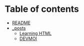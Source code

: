 # Table of contents

* [README](README.md)
* [\_posts](_posts/README.md)
  * [Learning HTML](_posts/learning-html.md)
  * [DEVMOI](_posts/getting-started.md)

